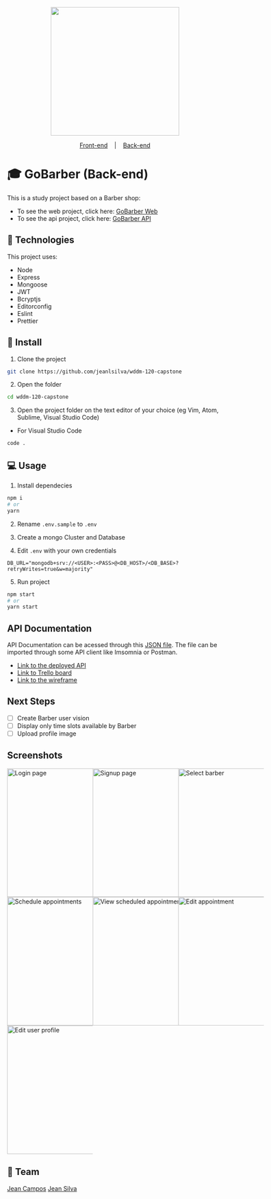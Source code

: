 <div align="center">
    <img src="https://gobarber-web-one.vercel.app/static/media/logo.a49b07ec.svg" width="300px"/>
</div>

<p align="center">
  <a href="https://github.com/jeanffc/gobarber-web">Front-end</a>
  &nbsp;&nbsp;&nbsp;|&nbsp;&nbsp;&nbsp;
  <a href="https://github.com/jeanlsilva/wddm-120-capstone">Back-end</a>
  </p>

# 🎓 GoBarber (Back-end)

This is a study project based on a Barber shop:

- To see the web project, click here: [GoBarber Web](https://github.com/jeanffc/gobarber-web)
- To see the api project, click here: [GoBarber API](https://github.com/jeanlsilva/wddm-120-capstone)

## 📌 Technologies

This project uses:

- Node
- Express
- Mongoose
- JWT
- Bcryptjs
- Editorconfig
- Eslint
- Prettier

## 🚀 Install

1. Clone the project

```bash
git clone https://github.com/jeanlsilva/wddm-120-capstone
```

2. Open the folder

```bash
cd wddm-120-capstone
```

3. Open the project folder on the text editor of your choice (eg Vim, Atom, Sublime, Visual Studio Code)

- For Visual Studio Code

```bash
code .
```

## 💻 Usage

1. Install dependecies

```bash
npm i
# or
yarn
```

2. Rename `.env.sample` to `.env`

3. Create a mongo Cluster and Database

4. Edit `.env` with your own credentials

```
DB_URL="mongodb+srv://<USER>:<PASS>@<DB_HOST>/<DB_BASE>?retryWrites=true&w=majority"
```

5. Run project

```bash
npm start
# or
yarn start
```

## API Documentation

API Documentation can be acessed through this [JSON file](https://github.com/jeanlsilva/wddm-120-capstone/blob/master/api-doc.json). The file can be imported through some API client like Imsomnia or Postman.

- [Link to the deployed API](https://go-barber-app.herokuapp.com/)
- [Link to Trello board](https://trello.com/invite/b/lmNICXwk/be01a5797c0eb30d1ce284a6f8722888/gobaber-app)
- [Link to the wireframe](https://www.figma.com/file/oqEucAz5x7RkoyAQJlOS9d/GoBarber-App?node-id=34%3A1180)

## Next Steps

- [ ] Create Barber user vision
- [ ] Display only time slots available by Barber
- [ ] Upload profile image

## Screenshots
<div style="display: grid; grid-template-columns: repeat(3, 200px)">
  <img src="https://res.cloudinary.com/ddp9mwd6e/image/upload/v1660616808/screenshot5_l8b0ak.png" alt="Login page" width="300" />
  <img src="https://res.cloudinary.com/ddp9mwd6e/image/upload/v1660616955/screenshot6_tjd9wr.png" alt="Signup page" width="300" />
  <img src="https://res.cloudinary.com/ddp9mwd6e/image/upload/v1660616808/screenshot3_c5ydgo.png" alt="Select barber" width="300" />
  <img src="https://res.cloudinary.com/ddp9mwd6e/image/upload/v1660616808/screenshot4_rjg450.png" alt="Schedule appointments" width="300" />
  <img src="https://res.cloudinary.com/ddp9mwd6e/image/upload/v1660616808/screenshot1_kiklnv.png" alt="View scheduled appointments" width="300" />
  <img src="https://res.cloudinary.com/ddp9mwd6e/image/upload/v1660616808/screenshot2_mmdlzv.png" alt="Edit appointment" width="300" />
  <img src="https://res.cloudinary.com/ddp9mwd6e/image/upload/v1660617172/screenshot7_vnr6wh.png" alt="Edit user profile" width="300" />
</div>

## 📝 Team

[Jean Campos](https://github.com/jeanffc)
[Jean Silva](https://github.com/jeanlsilva)

